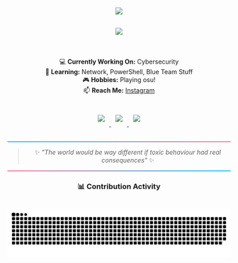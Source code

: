 <h1 align="center">
  <img src="https://readme-typing-svg.herokuapp.com/?font=Righteous&size=35&pause=1000&color=00C3FF&center=true&vCenter=true&width=500&height=70&lines=Hi+There!+👋;+It's+hs1ux;" />
</h1>

<h3 align="center">
  <img src="https://readme-typing-svg.herokuapp.com/?font=Fira+Code&size=22&pause=1000&color=FF6F91&center=true&vCenter=true&width=600&height=40&lines=A+guy+who+is+interested+in+Cybersecurity+%F0%9F%87%A6%F0%9F%87%BF" />
</h3>

<br/>

<div align="center">

💻 <b>Currently Working On:</b> Cybersecurity  
🌱 <b>Learning:</b> Network, PowerShell, Blue Team Stuff  
🎮 <b>Hobbies:</b> Playing osu!  
📫 <b>Reach Me:</b> [Instagram](https://www.instagram.com/muradbakirov)  

</div>

<br/>

<div align="center"> 
  <a href="mailto:bekirovm453@gmail.com">
    <img src="https://skillicons.dev/icons?i=gmail" width="50px" style="margin: 10px;" />
  </a>
  <a href="https://www.linkedin.com/in/murad-bakirov-115067238/" target="_blank">
    <img src="https://skillicons.dev/icons?i=linkedin" width="50px" style="margin: 10px;" />
  </a>
  <a href="https://osu.ppy.sh/users/28000064" target="_blank">
    <img src="https://skillicons.dev/icons?i=osu" width="50px" style="margin: 10px;" />
  </a>
</div>

<br/>

<hr style="border: 0; height: 2px; background: linear-gradient(90deg, #00C3FF, #FF6F91);" />

<div align="center">
  <blockquote>
    ✨ <i>"The world would be way different if toxic behaviour had real consequences"</i> ✨
  </blockquote>
</div>

<hr style="border: 0; height: 2px; background: linear-gradient(90deg, #FF6F91, #00C3FF);" />

<div align="center">
  <h3>📊 Contribution Activity</h3>
  <br>
  <img alt="snake eating my contributions" src="https://raw.githubusercontent.com/salesp07/salesp07/output/github-contribution-grid-snake.svg" />
  <br/><br/><br/>
</div>
